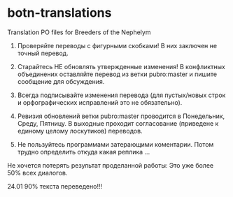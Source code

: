 # botn-translations
Translation PO files for Breeders of the Nephelym

1. Проверяйте переводы с фигурными скобками! В них заключен не точный перевод.

2. Старайтесь НЕ обновлять утвержденные изменения! В конфликтных объединених оставляйте перевод из ветки pubro:master и пишите сообщение для обсуждения.

3. Всегда подписывайте изменения перевода (для пустых/новых строк и орфографических исправлений это не обязательно).

3. Ревизия обновлений ветки pubro:master проводится в Понедельник, Среду, Пятницу.
   В выходные проходит согласование (приведене к единому целому лоскутиков) переводов.

4. Не пользуйтесь программами затерающими коментарии. Потом трудно определить откуда какая реплика ...

Не хочется потерять результат проделанной работы: Это уже более 50% всех диалогов.

24.01 90% текста переведено!!!
